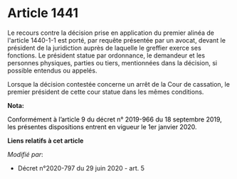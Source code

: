 # Article 1441

Le recours contre la décision prise en application du premier alinéa de l'article 1440-1-1 est porté, par requête présentée
par un avocat, devant le président de la juridiction auprès de laquelle le greffier exerce ses fonctions. Le président statue
par ordonnance, le demandeur et les personnes physiques, parties ou tiers, mentionnées dans la décision, si possible entendus
ou appelés.

Lorsque la décision contestée concerne un arrêt de la Cour de cassation, le premier président de cette cour statue dans les
mêmes conditions.

**Nota:**

<font color="black">Conformément à l’article 9 du décret n° 2019-966 du 18 septembre 2019, les présentes dispositions entrent
en vigueur le 1er janvier 2020.</font>

**Liens relatifs à cet article**

_Modifié par_:

  - Décret n°2020-797 du 29 juin 2020 - art. 5
